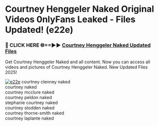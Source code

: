 # Courtney Henggeler Naked Original Videos 0nlyFans Leaked - Files Updated! (e22e)

<h3>🔴 CLICK HERE 🌐==►► <a href="https://tinyurl.com/yckcrads" rel="nofollow">Courtney Henggeler Naked Updated Files</a></h3>

Get Courtney Henggeler Naked and all content. Now you can access all videos and pictures of Courtney Henggeler Naked. New Updated Files 2025!

[![e22e](https://i.imgur.com/hpKpOFt.gif)](https://tinyurl.com/yckcrads)
courtney clenney naked<br>
courtney naked<br>
courtney mcclure naked<br>
courtney peldon naked<br>
stephanie courtney naked<br>
courtney stodden naked<br>
courtney thorne-smith naked<br>
courtney laplante naked